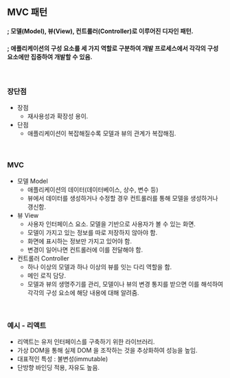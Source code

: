 ## MVC 패턴
#### ; 모델(Model), 뷰(View), 컨트롤러(Controller)로 이루어진 디자인 패턴.
#### ; 애플리케이션의 구성 요소를 세 가지 역할로 구분하여 개발 프로세스에서 각각의 구성 요소에만 집중하여 개발할 수 있음.

<br />

### 장단점
- 장점
    - 재사용성과 확장성 용이.
- 단점
    - 애플리케이션이 복잡해질수록 모델과 뷰의 관계가 복잡해짐.

<br />

### MVC
- 모델 Model
    - 애플리케이션의 데이터(데이터베이스, 상수, 변수 등)
    - 뷰에서 데이터를 생성하거나 수정할 경우 컨트롤러를 통해 모델을 생성하거나 갱신함.
- 뷰 View
    - 사용자 인터페이스 요소. 모델을 기반으로 사용자가 볼 수 있는 화면.
    - 모델이 가지고 있는 정보를 따로 저장하지 않아야 함.
    - 화면에 표시하는 정보만 가지고 있어야 함.
    - 변경이 일어나면 컨트롤러에 이를 전달해야 함.
- 컨트롤러 Controller
    - 하나 이상의 모델과 하나 이상의 뷰를 잇는 다리 역할을 함.
    - 메인 로직 담당.
    - 모델과 뷰의 생명주기를 관리, 모델이나 뷰의 변경 통지를 받으면 이를 해석하여 각각의 구성 요소에 해당 내용에 대해 알려줌.

<br />

### 예시 - 리액트
- 리액트는 유저 인터페이스를 구축하기 위한 라이브러리.
- 가상 DOM을 통해 실제 DOM 을 조작하는 것을 추상화하여 성능을 높임.
- 대표적인 특성 : 불변성(immutable)
- 단방향 바인딩 적용, 자유도 높음.

